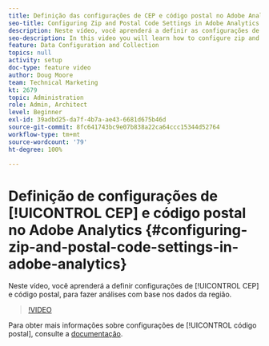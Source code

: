 ```yaml
---
title: Definição das configurações de CEP e código postal no Adobe Analytics
seo-title: Configuring Zip and Postal Code Settings in Adobe Analytics
description: Neste vídeo, você aprenderá a definir as configurações de CEP e código postal, para fazer análises com base nos dados da região.
seo-description: In this video you will learn how to configure zip and postal code settings, so that you can do analysis based on this region data.
feature: Data Configuration and Collection
topics: null
activity: setup
doc-type: feature video
author: Doug Moore
team: Technical Marketing
kt: 2679
topic: Administration
role: Admin, Architect
level: Beginner
exl-id: 39adbd25-da7f-4b7a-ae43-6681d675b46d
source-git-commit: 8fc641743bc9e07b838a22ca64ccc15344d52764
workflow-type: tm+mt
source-wordcount: '79'
ht-degree: 100%

---
```


# Definição de configurações de [!UICONTROL CEP] e código postal no Adobe Analytics {#configuring-zip-and-postal-code-settings-in-adobe-analytics}

Neste vídeo, você aprenderá a definir configurações de [!UICONTROL CEP] e código postal, para fazer análises com base nos dados da região.

>[!VIDEO](https://video.tv.adobe.com/v/35007/?quality=12&learn=on&captions=por_br)

Para obter mais informações sobre configurações de [!UICONTROL código postal], consulte a [documentação](https://experienceleague.adobe.com/docs/analytics/components/dimensions/zip-code.html?lang=pt-BR).
